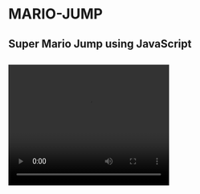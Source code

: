 # MARIO-JUMP
<h2>Super Mario Jump using JavaScript<h2>

<video width="320" height="240" controls> <source src="readme/video/Mario-Jump%20-%20Google%20Chrome%202023-10-07%2020-18-05.mp4" type="video/mp4">
